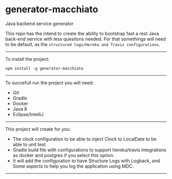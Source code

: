 # generator-macchiato
Java backend service generator


This repo has the intend to create the ability to bootstrap fast a rest Java back-end service with less quesitons needed.
For that somethings will need to be default, as the `structured logs/Heroku and Travis configurations`.

___ 


To install the project:

`npm install -g generator-macchiato`

___ 

To succefull run the project you will need:

- Git
- Gradle
- Docker
- Java 8
- Eclipse/IntelliJ

___

This project will create for you:
- The clock configuration to be able to inject Clock to LocalDate to be able to unit test.
- Gradle build file with configurations to support heroku/travis integrations as docker and postgres if you select this option.
- It will add the configuration to have Structure Logs with Logback, and Some aspects to help you log the application using MDC.

___
